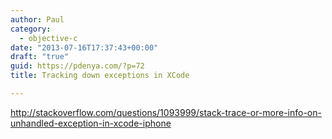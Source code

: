 ```yaml
---
author: Paul
category:
  - objective-c
date: "2013-07-16T17:37:43+00:00"
draft: "true"
guid: https://pdenya.com/?p=72
title: Tracking down exceptions in XCode

---
```

http://stackoverflow.com/questions/1093999/stack-trace-or-more-info-on-unhandled-exception-in-xcode-iphone
